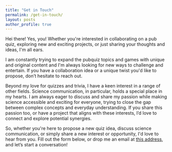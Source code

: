 ```yaml
---
title: "Get in Touch"
permalink: /get-in-touch/
layout: posts
author_profile: true
---
```


Hei there! Yes, you! Whether you're interested in collaborating on a pub quiz, exploring new and exciting projects, or just sharing your thoughts and ideas, I'm all ears.

I am constantly trying to expand the pubquiz topics and games with unique and original content and I'm always looking for new  ways to challenge and entertain. If you have a collaboration idea or a unique twist you'd like to propose, don’t hesitate to reach out. 

Beyond my love for quizzes and trivia, I have a keen interest in a range of other fields. Science communication, in particular, holds a special place in my hearts. 
I am always eager to discuss and share my passion while making science accessible and exciting for everyone, trying to close the gap between complex concepts and everyday understanding. 
If you share this passion too, or have a project that aligns with these interests, I’d love to connect and explore potential synergies.

So, whether you're here to propose a new quiz idea, discuss science communication, or simply share a new interest or opportunity, I'd love to hear from you. 
Fill out the form below, or drop me an email at [this address](mailto:quizmaster.lux@gmail.com), and let’s start a conversation!